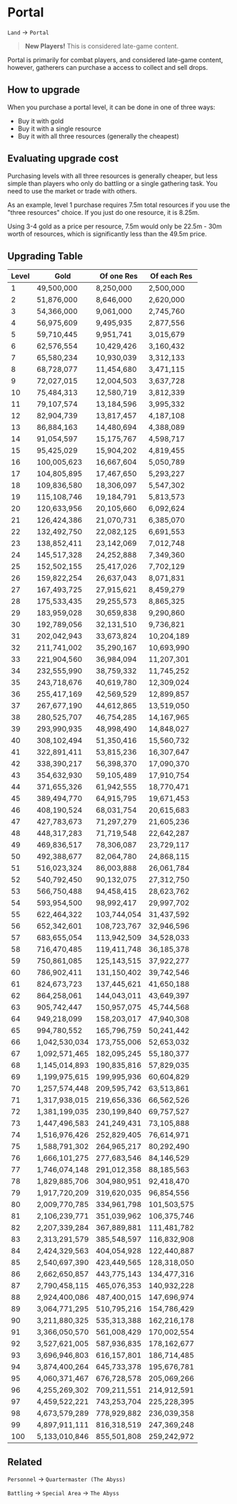 # Portal

`Land` &rarr; `Portal`



> **New Players!** This is considered late-game content.

Portal is primarily for combat players, and considered late-game content, however, gatherers can purchase a access to collect and sell drops.


## How to upgrade 

When you purchase a portal level, it can be done in one of three ways:

* Buy it with gold
* Buy it with a single resource
* Buy it with all three resources (generally the cheapest)

## Evaluating upgrade cost

Purchasing levels with all three resources is generally cheaper, but less simple than players who only do battling or a single gathering task. You need to use the market or trade with others.

As an example, level 1 purchase requires 7.5m total resources if you use the "three resources" choice. If you just do one resource, it is 8.25m.

Using 3-4 gold as a price per resource, 7.5m would only be 22.5m - 30m worth of resources, which is significantly less than the 49.5m price.

## Upgrading Table

| Level | Gold | Of one Res | Of each Res
|---------|-------|----|---
1 | 49,500,000 | 8,250,000 | 2,500,000
2 | 51,876,000 | 8,646,000 | 2,620,000
3 | 54,366,000 | 9,061,000 | 2,745,760
4 | 56,975,609 | 9,495,935 | 2,877,556
5 | 59,710,445 | 9,951,741 | 3,015,679
6 | 62,576,554 | 10,429,426 | 3,160,432
7 | 65,580,234 | 10,930,039 | 3,312,133
8 | 68,728,077 | 11,454,680 | 3,471,115
9 | 72,027,015 | 12,004,503 | 3,637,728
10 | 75,484,313 | 12,580,719 | 3,812,339
11 | 79,107,574 | 13,184,596 | 3,995,332
12 | 82,904,739 | 13,817,457 | 4,187,108
13 | 86,884,163 | 14,480,694 | 4,388,089
14 | 91,054,597 | 15,175,767 | 4,598,717
15 | 95,425,029 | 15,904,202 | 4,819,455
16 | 100,005,623 | 16,667,604 | 5,050,789
17 | 104,805,895 | 17,467,650 | 5,293,227
18 | 109,836,580 | 18,306,097 | 5,547,302
19 | 115,108,746 | 19,184,791 | 5,813,573
20 | 120,633,956 | 20,105,660 | 6,092,624
21 | 126,424,386 | 21,070,731 | 6,385,070
22 | 132,492,750 | 22,082,125 | 6,691,553
23 | 138,852,411 | 23,142,069 | 7,012,748
24 | 145,517,328 | 24,252,888 | 7,349,360
25 | 152,502,155 | 25,417,026 | 7,702,129
26 | 159,822,254 | 26,637,043 | 8,071,831
27 | 167,493,725 | 27,915,621 | 8,459,279
28 | 175,533,435 | 29,255,573 | 8,865,325
29 | 183,959,028 | 30,659,838 | 9,290,860
30 | 192,789,056 | 32,131,510 | 9,736,821
31 | 202,042,943 | 33,673,824 | 10,204,189
32 | 211,741,002 | 35,290,167 | 10,693,990
33 | 221,904,560 | 36,984,094 | 11,207,301
34 | 232,555,990 | 38,759,332 | 11,745,252
35 | 243,718,676 | 40,619,780 | 12,309,024
36 | 255,417,169 | 42,569,529 | 12,899,857
37 | 267,677,190 | 44,612,865 | 13,519,050
38 | 280,525,707 | 46,754,285 | 14,167,965
39 | 293,990,935 | 48,998,490 | 14,848,027
40 | 308,102,494 | 51,350,416 | 15,560,732
41 | 322,891,411 | 53,815,236 | 16,307,647
42 | 338,390,217 | 56,398,370 | 17,090,370
43 | 354,632,930 | 59,105,489 | 17,910,754
44 | 371,655,326 | 61,942,555 | 18,770,471
45 | 389,494,770 | 64,915,795 | 19,671,453
46 | 408,190,524 | 68,031,754 | 20,615,683
47 | 427,783,673 | 71,297,279 | 21,605,236
48 | 448,317,283 | 71,719,548 | 22,642,287
49 | 469,836,517 | 78,306,087 | 23,729,117
50 | 492,388,677 | 82,064,780 | 24,868,115
51 | 516,023,324 | 86,003,888 | 26,061,784
52 | 540,792,450 | 90,132,075 | 27,312,750
53 | 566,750,488 | 94,458,415 | 28,623,762
54 | 593,954,500 | 98,992,417 | 29,997,702
55 | 622,464,322 | 103,744,054 | 31,437,592
56 | 652,342,601 | 108,723,767 | 32,946,596
57 | 683,655,054 | 113,942,509 | 34,528,033
58 | 716,470,485 | 119,411,748 | 36,185,378
59 | 750,861,085 | 125,143,515 | 37,922,277
60 | 786,902,411 | 131,150,402 | 39,742,546
61 | 824,673,723 | 137,445,621 | 41,650,188
62 | 864,258,061 | 144,043,011 | 43,649,397
63 | 905,742,447 | 150,957,075 | 45,744,568
64 | 949,218,099 | 158,203,017 | 47,940,308
65 | 994,780,552 | 165,796,759 | 50,241,442
66 | 1,042,530,034 | 173,755,006 | 52,653,032
67 | 1,092,571,465 | 182,095,245 | 55,180,377
68 | 1,145,014,893 | 190,835,816 | 57,829,035
69 | 1,199,975,615 | 199,995,936 | 60,604,829
70 | 1,257,574,448 | 209,595,742 | 63,513,861
71 | 1,317,938,015 | 219,656,336 | 66,562,526
72 | 1,381,199,035 | 230,199,840 | 69,757,527
73 | 1,447,496,583 | 241,249,431 | 73,105,888
74 | 1,516,976,426 | 252,829,405 | 76,614,971
75 | 1,588,791,302 | 264,965,217 | 80,292,490
76 | 1,666,101,275 | 277,683,546 | 84,146,529
77 | 1,746,074,148 | 291,012,358 | 88,185,563
78 | 1,829,885,706 | 304,980,951 | 92,418,470
79 | 1,917,720,209 | 319,620,035 | 96,854,556
80 | 2,009,770,785 | 334,961,798 | 101,503,575
81 | 2,106,239,771 | 351,039,962 | 106,375,746
82 | 2,207,339,284 | 367,889,881 | 111,481,782
83 | 2,313,291,579 | 385,548,597 | 116,832,908
84 | 2,424,329,563 | 404,054,928 | 122,440,887
85 | 2,540,697,390 | 423,449,565 | 128,318,050
86 | 2,662,650,857 | 443,775,143 | 134,477,316
87 | 2,790,458,115 | 465,076,353 | 140,932,228
88 | 2,924,400,086 | 487,400,015 | 147,696,974
89 | 3,064,771,295 | 510,795,216 | 154,786,429
90 | 3,211,880,325 | 535,313,388 | 162,216,178
91 | 3,366,050,570 | 561,008,429 | 170,002,554
92 | 3,527,621,005 | 587,936,835 | 178,162,677
93 | 3,696,946,803 | 616,157,801 | 186,714,485
94 | 3,874,400,264 | 645,733,378 | 195,676,781
95 | 4,060,371,467 | 676,728,578 | 205,069,266
96 | 4,255,269,302 | 709,211,551 | 214,912,591
97 | 4,459,522,221 | 743,253,704 | 225,228,395
98 | 4,673,579,289 | 778,929,882 | 236,039,358
99 | 4,897,911,111 | 816,318,519 | 247,369,248
100 | 5,133,010,846 | 855,501,808 | 259,242,972

## Related

`Personnel` &rarr; `Quartermaster (The Abyss)`

`Battling` &rarr; `Special Area` &rarr; `The Abyss`